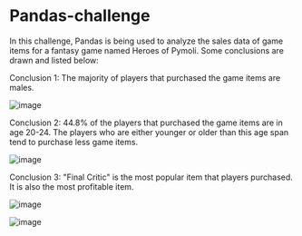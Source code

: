 # Pandas-challenge
In this challenge, Pandas is being used to analyze the sales data of game items for a fantasy game named Heroes of Pymoli. 
Some conclusions are drawn and listed below:

Conclusion 1: The majority of players that purchased the game items are males.

![image](https://user-images.githubusercontent.com/78228812/114343740-679da280-9b13-11eb-8d40-019e1fa14d2e.png)

Conclusion 2: 44.8% of the players that purchased the game items are in age 20-24. The players who are either
younger or older than this age span tend to purchase less game items.

![image](https://user-images.githubusercontent.com/78228812/114345389-79347980-9b16-11eb-961f-b6b7e2dbf8e7.png)

Conclusion 3: "Final Critic" is the most popular item that players purchased. It is also the most profitable item.

![image](https://user-images.githubusercontent.com/78228812/114351745-e4367e00-9b1f-11eb-91a1-fe40af97d617.png)

![image](https://user-images.githubusercontent.com/78228812/114351774-ec8eb900-9b1f-11eb-8f49-55386ef5088e.png)
